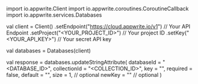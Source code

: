 import io.appwrite.Client
import io.appwrite.coroutines.CoroutineCallback
import io.appwrite.services.Databases

val client = Client()
    .setEndpoint("https://cloud.appwrite.io/v1") // Your API Endpoint
    .setProject("<YOUR_PROJECT_ID>") // Your project ID
    .setKey("<YOUR_API_KEY>") // Your secret API key

val databases = Databases(client)

val response = databases.updateStringAttribute(
    databaseId = "<DATABASE_ID>",
    collectionId = "<COLLECTION_ID>",
    key = "",
    required = false,
    default = "<DEFAULT>",
    size = 1, // optional
    newKey = "" // optional
)
